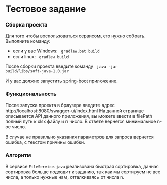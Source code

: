# Тестовое задание

### Сборка проекта
Для того чтобы воспользоваться сервисом, его нужно собрать. Выполните команду:
* если у вас Windows: <code> gradlew.bat build </code>
* если linux: <code> gradlew build </code>

После сборки проекта введите команду 
<code> java -jar build/libs/soft-java-1.0.jar </code>

И у вас должно запустить spring-boot приложение.

### Функциональность
После запуска проекта в браузере введите адрес http://localhost:8080/swagger-ui/index.html
На данной странице описывается API данного приложения, вы можете ввести
в filePath полный путь к xlsx файлу и n число. В ответе вернется минимальное
n-ое число.

В случае не правильно указания параметров для запроса вернется ошибка, 
с текстом причины ошибки.

### Алгоритм
В сервисе <code>FileService.java</code> реализована быстрая сортировка, данная 
сортировка больше подходит к заданию, так как мы сортируем не все числа, а только
нужные нам, отталкиваясь от числа n.